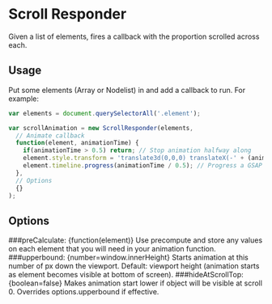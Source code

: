# Scroll Responder
Given a list of elements, fires a callback with the proportion scrolled across each.

## Usage
Put some elements (Array or Nodelist) in and add a callback to run. For example:

```javascript
var elements = document.querySelectorAll('.element');

var scrollAnimation = new ScrollResponder(elements,
  // Animate callback
  function(element, animationTime) {
    if(animationTime > 0.5) return; // Stop animation halfway along
    element.style.transform = 'translate3d(0,0,0) translateX(-' + (animationTime * 100) + '%)';  // Transform an element for parallax effect
    element.timeline.progress(animationTime / 0.5); // Progress a GSAP timeline
  },
  // Options
  {}
);
```

## Options
###preCalculate: {function(element)}
Use precompute and store any values on each element that you will need in your animation function.
###upperbound: {number=window.innerHeight}
Starts animation at this number of px down the viewport. Default: viewport height (animation starts as element becomes visible at bottom of screen).
###hideAtScrollTop: {boolean=false}
Makes animation start lower if object will be visible at scroll 0. Overrides options.upperbound if effective.
